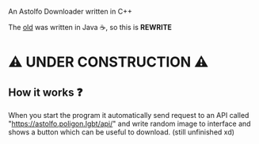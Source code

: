 An Astolfo Downloader written in C++

The [old](https://github.com/VerifiedFemboy/AstolfoDownloader) was written in Java ☕, so this is **REWRITE**

# ⚠️ UNDER CONSTRUCTION ⚠️

## How it works ❓

When you start the program it automatically send request to an API called "https://astolfo.poligon.lgbt/api/"
and write random image to interface and shows a button which can be useful to download. (still unfinished xd)
